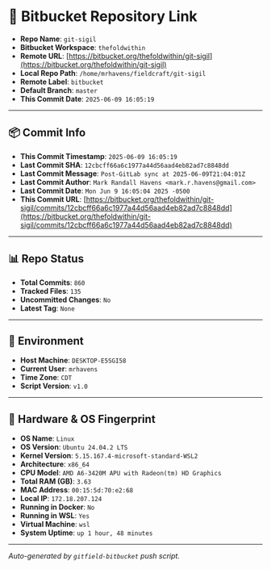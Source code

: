 # 🔗 Bitbucket Repository Link

- **Repo Name**: `git-sigil`
- **Bitbucket Workspace**: `thefoldwithin`
- **Remote URL**: [https://bitbucket.org/thefoldwithin/git-sigil](https://bitbucket.org/thefoldwithin/git-sigil)
- **Local Repo Path**: `/home/mrhavens/fieldcraft/git-sigil`
- **Remote Label**: `bitbucket`
- **Default Branch**: `master`
- **This Commit Date**: `2025-06-09 16:05:19`

---

## 📦 Commit Info

- **This Commit Timestamp**: `2025-06-09 16:05:19`
- **Last Commit SHA**: `12cbcff66a6c1977a44d56aad4eb82ad7c8848dd`
- **Last Commit Message**: `Post-GitLab sync at 2025-06-09T21:04:01Z`
- **Last Commit Author**: `Mark Randall Havens <mark.r.havens@gmail.com>`
- **Last Commit Date**: `Mon Jun 9 16:05:04 2025 -0500`
- **This Commit URL**: [https://bitbucket.org/thefoldwithin/git-sigil/commits/12cbcff66a6c1977a44d56aad4eb82ad7c8848dd](https://bitbucket.org/thefoldwithin/git-sigil/commits/12cbcff66a6c1977a44d56aad4eb82ad7c8848dd)

---

## 📊 Repo Status

- **Total Commits**: `860`
- **Tracked Files**: `135`
- **Uncommitted Changes**: `No`
- **Latest Tag**: `None`

---

## 🧭 Environment

- **Host Machine**: `DESKTOP-E5SGI58`
- **Current User**: `mrhavens`
- **Time Zone**: `CDT`
- **Script Version**: `v1.0`

---

## 🧬 Hardware & OS Fingerprint

- **OS Name**: `Linux`
- **OS Version**: `Ubuntu 24.04.2 LTS`
- **Kernel Version**: `5.15.167.4-microsoft-standard-WSL2`
- **Architecture**: `x86_64`
- **CPU Model**: `AMD A6-3420M APU with Radeon(tm) HD Graphics`
- **Total RAM (GB)**: `3.63`
- **MAC Address**: `00:15:5d:70:e2:68`
- **Local IP**: `172.18.207.124`
- **Running in Docker**: `No`
- **Running in WSL**: `Yes`
- **Virtual Machine**: `wsl`
- **System Uptime**: `up 1 hour, 48 minutes`

---

_Auto-generated by `gitfield-bitbucket` push script._
